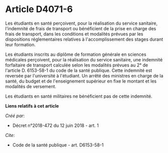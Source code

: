 # Article D4071-6

Les étudiants en santé perçoivent, pour la réalisation du service sanitaire, l'indemnité de frais de transport ou bénéficient
de la prise en charge des frais de transport, dans les conditions et modalités prévues par les dispositions réglementaires
relatives à l'accomplissement des stages durant leur formation.

Les étudiants inscrits au diplôme de formation générale en sciences médicales perçoivent, pour la réalisation du service
sanitaire, une indemnité forfaitaire de transport calculée selon les modalités prévues au 2° de l'article D. 6153-58-1 du
code de la santé publique. Cette indemnité est reversée par l'université à l'étudiant. Un arrêté des ministres en charge de
la santé, du budget et de l'enseignement supérieur en fixe le montant et les modalités de versement.

Les étudiants en santé militaires ne bénéficient pas de cette indemnité.

**Liens relatifs à cet article**

_Créé par_:

  - Décret n°2018-472 du 12 juin 2018 - art. 1

_Cite_:

  - Code de la santé publique - art. D6153-58-1

